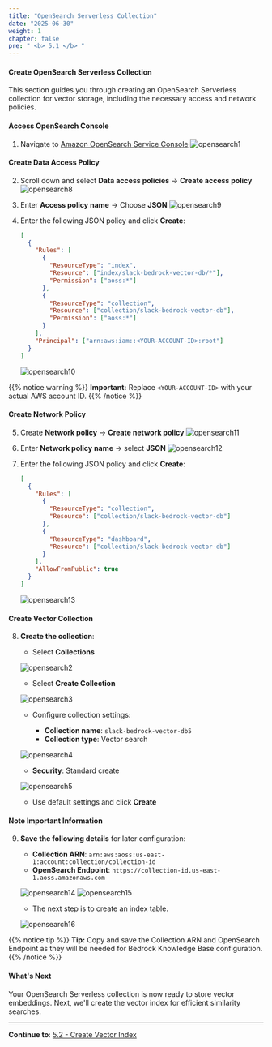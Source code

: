 ```yaml
---
title: "OpenSearch Serverless Collection"
date: "2025-06-30"
weight: 1
chapter: false
pre: " <b> 5.1 </b> "
---
```


#### Create OpenSearch Serverless Collection

This section guides you through creating an OpenSearch Serverless collection for vector storage, including the necessary access and network policies.

#### Access OpenSearch Console

1. Navigate to [Amazon OpenSearch Service Console](https://us-east-1.console.aws.amazon.com/aos/home?region=us-east-1#opensearch)
   ![opensearch1](/images/5-opensearch/5.1-collection/opensearch1.png?width=90pc)

#### Create Data Access Policy

2. Scroll down and select **Data access policies** → **Create access policy**
   ![opensearch8](/images/5-opensearch/5.1-collection/opensearch8.png?width=90pc)

3. Enter **Access policy name** → Choose **JSON**
   ![opensearch9](/images/5-opensearch/5.1-collection/opensearch9.png?width=90pc)

4. Enter the following JSON policy and click **Create**:
   ```json
   [
     {
       "Rules": [
         {
           "ResourceType": "index",
           "Resource": ["index/slack-bedrock-vector-db/*"],
           "Permission": ["aoss:*"]
         },
         {
           "ResourceType": "collection",
           "Resource": ["collection/slack-bedrock-vector-db"],
           "Permission": ["aoss:*"]
         }
       ],
       "Principal": ["arn:aws:iam::<YOUR-ACCOUNT-ID>:root"]
     }
   ]
   ```
   ![opensearch10](/images/5-opensearch/5.1-collection/opensearch10.png?width=90pc)

{{% notice warning %}}
**Important:** Replace `<YOUR-ACCOUNT-ID>` with your actual AWS account ID.
{{% /notice %}}

#### Create Network Policy

5. Create **Network policy** → **Create network policy**
   ![opensearch11](/images/5-opensearch/5.1-collection/opensearch11.png?width=90pc)

6. Enter **Network policy name** -> select **JSON**
   ![opensearch12](/images/5-opensearch/5.1-collection/opensearch12.png?width=90pc)

7. Enter the following JSON policy and click **Create**:
   ```json
   [
     {
       "Rules": [
         {
           "ResourceType": "collection",
           "Resource": ["collection/slack-bedrock-vector-db"]
         },
         {
           "ResourceType": "dashboard",
           "Resource": ["collection/slack-bedrock-vector-db"]
         }
       ],
       "AllowFromPublic": true
     }
   ]
   ```
   ![opensearch13](/images/5-opensearch/5.1-collection/opensearch13.png?width=90pc)

#### Create Vector Collection

8. **Create the collection**:

   - Select **Collections**
     
    ![opensearch2](/images/5-opensearch/5.1-collection/opensearch2.png?width=90pc)

   - Select **Create Collection**
     
    ![opensearch3](/images/5-opensearch/5.1-collection/opensearch3.png?width=90pc)

   - Configure collection settings:

     - **Collection name**: `slack-bedrock-vector-db5`
     - **Collection type**: Vector search

    ![opensearch4](/images/5-opensearch/5.1-collection/opensearch4.png?width=90pc)

     - **Security**: Standard create
       
    ![opensearch5](/images/5-opensearch/5.1-collection/opensearch5.png?width=90pc)

   - Use default settings and click **Create**

#### Note Important Information

9. **Save the following details** for later configuration:

   - **Collection ARN**: `arn:aws:aoss:us-east-1:account:collection/collection-id`
   - **OpenSearch Endpoint**: `https://collection-id.us-east-1.aoss.amazonaws.com`

   ![opensearch14](/images/5-opensearch/5.1-collection/opensearch14.png?width=90pc)
   ![opensearch15](/images/5-opensearch/5.1-collection/opensearch15.png?width=90pc)

   - The next step is to create an index table.

    ![opensearch16](/images/5-opensearch/5.1-collection/opensearch16.png?width=90pc)

{{% notice tip %}}
**Tip:** Copy and save the Collection ARN and OpenSearch Endpoint as they will be needed for Bedrock Knowledge Base configuration.
{{% /notice %}}

#### What's Next

Your OpenSearch Serverless collection is now ready to store vector embeddings. Next, we'll create the vector index for efficient similarity searches.

---

**Continue to**: [5.2 - Create Vector Index](../5.2-vector_index/)
